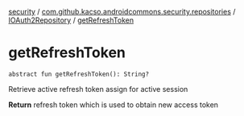 [security](../../index.md) / [com.github.kacso.androidcommons.security.repositories](../index.md) / [IOAuth2Repository](index.md) / [getRefreshToken](.)

# getRefreshToken

`abstract fun getRefreshToken(): String?`

Retrieve active refresh token assign for active session

**Return**
refresh token which is used to obtain new access token

